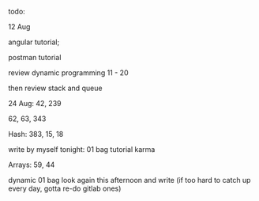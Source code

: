 todo: 

12 Aug

angular tutorial; 

postman tutorial

review dynamic programming 11 - 20 

then review stack and queue



24 Aug: 42, 239

62, 63, 343

Hash: 383, 15, 18

write by myself tonight: 01 bag tutorial karma

Arrays: 59, 44

dynamic 01 bag look again this afternoon and write (if too hard to catch up every day, gotta re-do gitlab ones)

